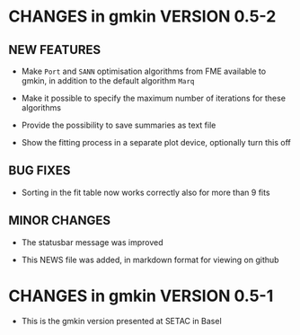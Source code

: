 # CHANGES in gmkin VERSION 0.5-2

## NEW FEATURES

- Make `Port` and `SANN` optimisation algorithms from FME available to gmkin, in addition to the default algorithm `Marq`

- Make it possible to specify the maximum number of iterations for these algorithms

- Provide the possibility to save summaries as text file

- Show the fitting process in a separate plot device, optionally turn this off

## BUG FIXES

- Sorting in the fit table now works correctly also for more than 9 fits

## MINOR CHANGES

- The statusbar message was improved

- This NEWS file was added, in markdown format for viewing on github

# CHANGES in gmkin VERSION 0.5-1

- This is the gmkin version presented at SETAC in Basel
